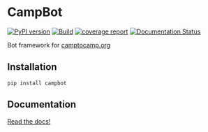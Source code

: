 # CampBot

[![PyPI version](https://badge.fury.io/py/campbot.svg)](https://pypi.org/project/campbot/) 
[![Build](https://gitlab.com/cbeauchesne/CampBot/badges/master/build.svg)](https://gitlab.com/cbeauchesne/CampBot/pipelines) 
[![coverage report](https://gitlab.com/cbeauchesne/CampBot/badges/master/coverage.svg)](https://cbeauchesne.gitlab.io/CampBot/) 
[![Documentation Status](https://readthedocs.org/projects/campbot/badge/?version=latest)](https://campbot.readthedocs.io/en/latest/?badge=latest)
 

Bot framework for [camptocamp.org](https://www.camptocamp.org/)

## Installation

```batch
pip install campbot
```

## Documentation

[Read the docs!](https://campbot.readthedocs.io/)